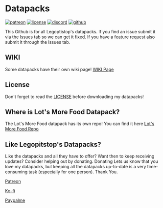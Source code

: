 # Datapacks

[![patreon](https://img.shields.io/endpoint?url=https%3A%2F%2Fraw.githubusercontent.com%2Flegopitstop%2Fwebsite-files%2Fmain%2Fshields.io%2Fpatreon.json)](https://www.patreon.com/Legopitstop "Go to patreon")
[![license](https://img.shields.io/endpoint?url=https%3A%2F%2Fraw.githubusercontent.com%2Flegopitstop%2Fwebsite-files%2Fmain%2Fshields.io%2Flicense.json)](https://legopitstop.weebly.com/legopitstops-common-license-v2.html "Go to legopitstop.weebly.com")
[![discord](https://img.shields.io/discord/479902284810027008)](https://legopitstop.weebly.com/discord.html "Go to legopitstop.weebly.com")
[![github](https://img.shields.io/github/issues-raw/legopitstop/Datapacks)](https://github.com/legopitstop/Datapacks/issues "Go to Github")

This Github is for all Legoptistop's datapacks. If you find an issue submit it
via the Issues tab so we can get it fixed. If you have a feature request also submit it through the Issues tab.

## WIKI
Some datapacks have their own wiki page! [WIKI Page](https://github.com/legopitstop/Datapacks/wiki "Go to wiki Home page")

## License
Don't forget to read the [LICENSE](LICENSE.md "Open License document") before downloading my datapacks!

## Where is Lot's More Food Datapack?
The Lot's More Food datapack has its own repo! You can find it here [Lot's More Food Repo](URL "Go to repo")

## Like Legopitstop's Datapacks?
Like the datapacks and all they have to offer? Want then to keep receiving updates? Consider helping out by donating. Donating Lets us know that you love my datapacks, but keeping all the datapacks up-to-date is a very time-consuming task (especially for one person). Thank You.

[Patreon](https://www.patreon.com/Legopitstop)

[Ko-fi](https://ko-fi.com/V7V629T96)

[Paypalme](https://www.paypal.com/paypalme/Legopitstop)
